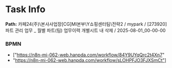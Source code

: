# Task Info

**Path:** 카페24(주)\본사사업장\[CG]MI본부\Y쇼핑센터팀\전략2 / mypark / [273920] 파트 관리 업무 _ 월별 파트(팀) 업무이력 개별시트 내 삭제 / 2025-08-01_00-00-00

### BPMN
- ["https://n8n-mi-062-web.hanpda.com/workflow/84Y9UYqQrc2t4Xn7"
- "https://n8n-mi-062-web.hanpda.com/workflow/sLOHPFJO3FJXSmCt"]

